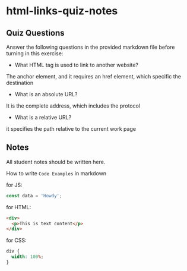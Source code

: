 # html-links-quiz-notes

## Quiz Questions

Answer the following questions in the provided markdown file before turning in this exercise:

- What HTML tag is used to link to another website?

The anchor <a> element, and it requires an href element, which specific the destination

- What is an absolute URL?

It is the complete address, which includes the protocol

- What is a relative URL?

it specifies the path relative to the current work page

## Notes

All student notes should be written here.

How to write `Code Examples` in markdown

for JS:

```javascript
const data = 'Howdy';
```

for HTML:

```html
<div>
  <p>This is text content</p>
</div>
```

for CSS:

```css
div {
  width: 100%;
}
```
